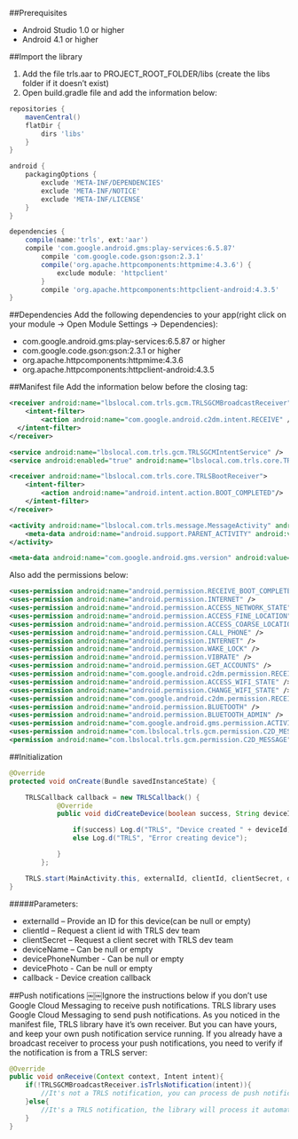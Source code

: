 ##Prerequisites
- Android Studio 1.0 or higher
- Android 4.1 or higher

##Import the library
1. Add the file trls.aar to PROJECT_ROOT_FOLDER/libs (create the libs folder if it doesn’t exist)
2. Open build.gradle file and add the information below:
```gradle
repositories {
	mavenCentral()
	flatDir {
		dirs 'libs'
	} 
}

android {
    packagingOptions {
        exclude 'META-INF/DEPENDENCIES'
        exclude 'META-INF/NOTICE'
        exclude 'META-INF/LICENSE'
    }
}

dependencies {
	compile(name:'trls', ext:'aar')
	compile 'com.google.android.gms:play-services:6.5.87'
    	compile 'com.google.code.gson:gson:2.3.1'
    	compile('org.apache.httpcomponents:httpmime:4.3.6') {
        	exclude module: 'httpclient'
    	}
    	compile 'org.apache.httpcomponents:httpclient-android:4.3.5'
}
```

##Dependencies
Add the following dependencies to your app(right click on your module -> Open Module Settings -> Dependencies):
- com.google.android.gms:play-services:6.5.87 or higher
- com.google.code.gson:gson:2.3.1 or higher
- org.apache.httpcomponents:httpmime:4.3.6
- org.apache.httpcomponents:httpclient-android:4.3.5

##Manifest file
Add the information below before the closing </application> tag:
```xml
<receiver android:name="lbslocal.com.trls.gcm.TRLSGCMBroadcastReceiver" android:permission="com.google.android.c2dm.permission.SEND" >
	<intent-filter>
		<action android:name="com.google.android.c2dm.intent.RECEIVE" /> <category android:name="lbslocal.com.trls.gcm" />
  </intent-filter>￼￼￼
</receiver>

<service android:name="lbslocal.com.trls.gcm.TRLSGCMIntentService" />
<service android:enabled="true" android:name="lbslocal.com.trls.core.TRLSService"/>

<receiver android:name="lbslocal.com.trls.core.TRLSBootReceiver">
	<intent-filter>
		<action android:name="android.intent.action.BOOT_COMPLETED"/>
	</intent-filter>
</receiver>

<activity android:name="lbslocal.com.trls.message.MessageActivity" android:label="Mensagem" android:parentActivityName="YOUR_MAIN_ACTIVITY">
	<meta-data android:name="android.support.PARENT_ACTIVITY" android:value="YOUR_MAIN_ACTIVITY"/>
</activity>

<meta-data android:name="com.google.android.gms.version" android:value="@integer/google_play_services_version" />
```
Also add the permissions below:
```xml
<uses-permission android:name="android.permission.RECEIVE_BOOT_COMPLETED" />
<uses-permission android:name="android.permission.INTERNET" />
<uses-permission android:name="android.permission.ACCESS_NETWORK_STATE" />
<uses-permission android:name="android.permission.ACCESS_FINE_LOCATION" />
<uses-permission android:name="android.permission.ACCESS_COARSE_LOCATION" />
<uses-permission android:name="android.permission.CALL_PHONE" />
<uses-permission android:name="android.permission.INTERNET" />
<uses-permission android:name="android.permission.WAKE_LOCK" />
<uses-permission android:name="android.permission.VIBRATE" />
<uses-permission android:name="android.permission.GET_ACCOUNTS" />
<uses-permission android:name="com.google.android.c2dm.permission.RECEIVE" />
<uses-permission android:name="android.permission.ACCESS_WIFI_STATE" />
<uses-permission android:name="android.permission.CHANGE_WIFI_STATE" />
<uses-permission android:name="com.google.android.c2dm.permission.RECEIVE" />
<uses-permission android:name="android.permission.BLUETOOTH" />
<uses-permission android:name="android.permission.BLUETOOTH_ADMIN" />
<uses-permission android:name="com.google.android.gms.permission.ACTIVITY_RECOGNITION"/>
<uses-permission android:name="com.lbslocal.trls.gcm.permission.C2D_MESSAGE" />
<permission android:name="com.lbslocal.trls.gcm.permission.C2D_MESSAGE" android:protectionLevel="signature" />
```

##Initialization
```java
@Override
protected void onCreate(Bundle savedInstanceState) {

	TRLSCallback callback = new TRLSCallback() {
            @Override
            public void didCreateDevice(boolean success, String deviceId) {

                if(success) Log.d("TRLS", "Device created " + deviceId);
                else Log.d("TRLS", "Error creating device");

            }
        };

	TRLS.start(MainActivity.this, externalId, clientId, clientSecret, deviceName, devicePhoneNumber, devicePhoto, callback);
}
```

#####Parameters:
- externalId – Provide an ID for this device(can be null or empty) 
- clientId – Request a client id with TRLS dev team
- clientSecret – Request a client secret with TRLS dev team 
- deviceName – Can be null or empty
- devicePhoneNumber - Can be null or empty
- devicePhoto - Can be null or empty
- callback - Device creation callback 

##Push notifications
￼￼Ignore the instructions below if you don’t use Google Cloud Messaging to receive push notifications. TRLS library uses Google Cloud Messaging to send push notifications. As you noticed in the manifest file, TRLS library have it’s own receiver. But you can have yours, and keep your own push notification service running. If you already have a broadcast receiver to process your push notifications, you need to verify if the notification is from a TRLS server:
```java
@Override
public void onReceive(Context context, Intent intent){
	if(!TRLSGCMBroadcastReceiver.isTrlsNotification(intent)){
		//It's not a TRLS notification, you can process de push notification
	}else{
		//It's a TRLS notification, the library will process it automatically;
	} 
}
```
